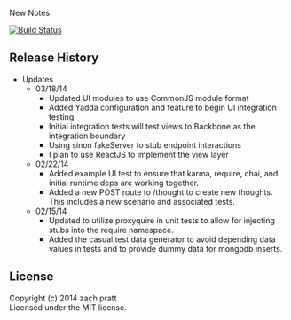 New Notes

[![Build Status](https://travis-ci.org/ChickenFur/thoughtsum-demo.svg?branch=master)](https://travis-ci.org/ChickenFur/thoughtsum-demo)
<!-- [![Code Climate](https://codeclimate.com/github/zpratt/thoughtsom.png)](https://codeclimate.com/github/zpratt/thoughtsom)
[![Dependency Status](https://david-dm.org/zpratt/thoughtsom.svg?theme=shields.io)](https://david-dm.org/zpratt/thoughtsom) -->
## Release History
* Updates
  * 03/18/14
    * Updated UI modules to use CommonJS module format
    * Added Yadda configuration and feature to begin UI integration testing
    * Initial integration tests will test views to Backbone as the integration boundary
    * Using sinon fakeServer to stub endpoint interactions
    * I plan to use ReactJS to implement the view layer
  * 02/22/14
    * Added example UI test to ensure that karma, require, chai, and initial runtime deps are working together.
    * Added a new POST route to /thought to create new thoughts. This includes a new scenario and associated tests.
  * 02/15/14
    * Updated to utilize proxyquire in unit tests to allow for injecting stubs into the require namespace.
    * Added the casual test data generator to avoid depending data values in tests and to provide dummy data for mongodb inserts.

## License
Copyright (c) 2014 zach pratt  
Licensed under the MIT license.
